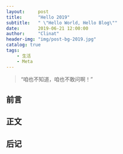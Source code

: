 ```yaml
---
layout:     post
title:      "Hello 2019"
subtitle:   " \"Hello World, Hello Blog\""
date:       2019-06-21 12:00:00
author:     "Clinat"
header-img: "img/post-bg-2019.jpg"
catalog: true
tags:
    - 生活
    - Meta
---
```


> “咱也不知道，咱也不敢问啊！”


## 前言



## 正文



## 后记


